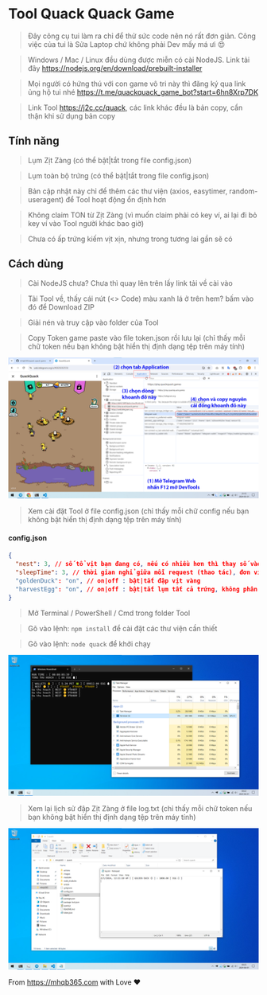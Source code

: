# Tool Quack Quack Game

> Đây công cụ tui làm ra chỉ để thử sức code nên nó rất đơn giản. Công việc của tui là Sửa Laptop chứ không phải Dev mấy má ưi 😍

> Windows / Mac / Linux đều dùng được miễn có cài NodeJS. Link tải đây https://nodejs.org/en/download/prebuilt-installer

> Mọi người có hứng thú với con game vô tri này thì đăng ký qua link ủng hộ tui nhé https://t.me/quackquack_game_bot?start=6hn8Xrp7DK

> Link Tool https://j2c.cc/quack, các link khác đều là bản copy, cẩn thận khi sử dụng bản copy

## Tính năng

> Lụm Zịt Zàng (có thể bật|tắt trong file config.json)

> Lụm toàn bộ trứng (có thể bật|tắt trong file config.json)

> Bản cập nhật này chỉ để thêm các thư viện  (axios, easytimer, random-useragent) để Tool hoạt động ổn định hơn

> Không claim TON từ Zịt Zàng (vì muốn claim phải có key ví, ai lại đi bỏ key ví vào Tool người khác bao giờ)

> Chưa có ấp trứng kiếm vịt xịn, nhưng trong tương lai gần sẽ có

## Cách dùng

> Cài NodeJS chưa? Chưa thì quay lên trên lấy link tải về cài vào

> Tải Tool về, thấy cái nút (<> Code) màu xanh lá ở trên hem? bấm vào đó để Download ZIP

> Giải nén và truy cập vào folder của Tool

> Copy Token game paste vào file token.json rồi lưu lại (chỉ thấy mỗi chữ token nếu bạn không bật hiển thị định dạng tệp trên máy tính)

<img src="./images/1.png" />

> Xem cài đặt Tool ở file config.json (chỉ thấy mỗi chữ config nếu bạn không bật hiển thị định dạng tệp trên máy tính)

#### config.json

```json
{
  "nest": 3, // số tổ vịt bạn đang có, nếu có nhiều hơn thì thay số vào
  "sleepTime": 3, // thời gian nghỉ giữa mỗi request (thao tác), đơn vị: s (second)
  "goldenDuck": "on", // on|off : bật|tắt đập vịt vàng
  "harvestEgg": "on", // on|off : bật|tắt lụm tất cả trứng, không phân biệt trứng xịn|lỏ
}

```

> Mở Terminal / PowerShell / Cmd trong folder Tool

> Gõ vào lệnh: ```npm install``` để cài đặt các thư viện cần thiết

> Gõ vào lệnh: ```node quack``` để khởi chạy

<img src="./images/2.png" />

> Xem lại lịch sử đập Zịt Zàng ở file log.txt (chỉ thấy mỗi chữ token nếu bạn không bật hiển thị định dạng tệp trên máy tính)

<img src="./images/3.png" />

From https://mhqb365.com with Love ♥